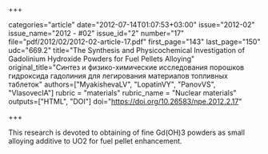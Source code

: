 +++

categories="article"
date="2012-07-14T01:07:53+03:00"
issue="2012-02"
issue_name="2012 - #02"
issue_id="2"
number="17"
file="pdf/2012/02/2012-02-article-17.pdf"
first_page="143"
last_page="150"
udc="669.2"
title="The Synthesis and Physicochemical Investigation of Gadolinium Hydroxide Powders for Fuel Pellets Alloying"
original_title="Синтез и физико-химические исследования порошков гидроксида гадолиния для легирования материалов топливных таблеток"
authors=["MyakishevaLV", "LopatinVY", "PanovVS", "VlasovecIA"]
rubric = "materials"
rubric_name = "Nuclear materials"
outputs=["HTML", "DOI"]
doi="https://doi.org/10.26583/npe.2012.2.17"

+++

This research is devoted to obtaining of fine Gd(OH)3 powders as small alloying additive to UO2 for fuel pellet enhancement.